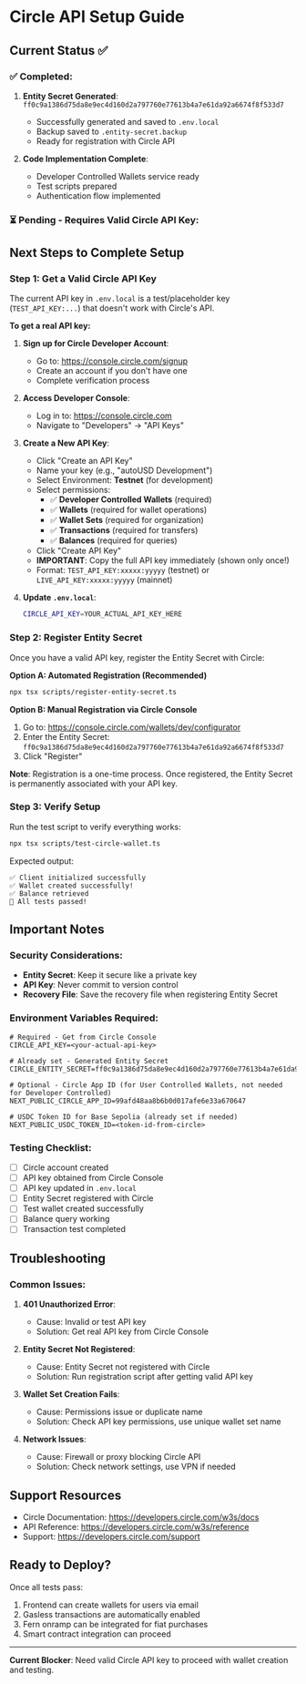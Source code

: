 # Circle API Setup Guide

## Current Status ✅

### ✅ Completed:
1. **Entity Secret Generated**: `ff0c9a1386d75da8e9ec4d160d2a797760e77613b4a7e61da92a6674f8f533d7`
   - Successfully generated and saved to `.env.local`
   - Backup saved to `.entity-secret.backup`
   - Ready for registration with Circle API

2. **Code Implementation Complete**:
   - Developer Controlled Wallets service ready
   - Test scripts prepared
   - Authentication flow implemented

### ⏳ Pending - Requires Valid Circle API Key:

## Next Steps to Complete Setup

### Step 1: Get a Valid Circle API Key

The current API key in `.env.local` is a test/placeholder key (`TEST_API_KEY:...`) that doesn't work with Circle's API.

**To get a real API key:**

1. **Sign up for Circle Developer Account**:
   - Go to: https://console.circle.com/signup
   - Create an account if you don't have one
   - Complete verification process

2. **Access Developer Console**:
   - Log in to: https://console.circle.com
   - Navigate to "Developers" → "API Keys"

3. **Create a New API Key**:
   - Click "Create an API Key"
   - Name your key (e.g., "autoUSD Development")
   - Select Environment: **Testnet** (for development)
   - Select permissions:
     - ✅ **Developer Controlled Wallets** (required)
     - ✅ **Wallets** (required for wallet operations)
     - ✅ **Wallet Sets** (required for organization)
     - ✅ **Transactions** (required for transfers)
     - ✅ **Balances** (required for queries)
   - Click "Create API Key"
   - **IMPORTANT**: Copy the full API key immediately (shown only once!)
   - Format: `TEST_API_KEY:xxxxx:yyyyy` (testnet) or `LIVE_API_KEY:xxxxx:yyyyy` (mainnet)

4. **Update `.env.local`**:
   ```bash
   CIRCLE_API_KEY=YOUR_ACTUAL_API_KEY_HERE
   ```

### Step 2: Register Entity Secret

Once you have a valid API key, register the Entity Secret with Circle:

**Option A: Automated Registration (Recommended)**
```bash
npx tsx scripts/register-entity-secret.ts
```

**Option B: Manual Registration via Circle Console**
1. Go to: https://console.circle.com/wallets/dev/configurator
2. Enter the Entity Secret: `ff0c9a1386d75da8e9ec4d160d2a797760e77613b4a7e61da92a6674f8f533d7`
3. Click "Register"

**Note**: Registration is a one-time process. Once registered, the Entity Secret is permanently associated with your API key.

### Step 3: Verify Setup

Run the test script to verify everything works:

```bash
npx tsx scripts/test-circle-wallet.ts
```

Expected output:
```
✅ Client initialized successfully
✅ Wallet created successfully!
✅ Balance retrieved
🎉 All tests passed!
```

## Important Notes

### Security Considerations:
- **Entity Secret**: Keep it secure like a private key
- **API Key**: Never commit to version control
- **Recovery File**: Save the recovery file when registering Entity Secret

### Environment Variables Required:
```env
# Required - Get from Circle Console
CIRCLE_API_KEY=<your-actual-api-key>

# Already set - Generated Entity Secret
CIRCLE_ENTITY_SECRET=ff0c9a1386d75da8e9ec4d160d2a797760e77613b4a7e61da92a6674f8f533d7

# Optional - Circle App ID (for User Controlled Wallets, not needed for Developer Controlled)
NEXT_PUBLIC_CIRCLE_APP_ID=99afd48aa8b6b0d017afe6e33a670647

# USDC Token ID for Base Sepolia (already set if needed)
NEXT_PUBLIC_USDC_TOKEN_ID=<token-id-from-circle>
```

### Testing Checklist:
- [ ] Circle account created
- [ ] API key obtained from Circle Console
- [ ] API key updated in `.env.local`
- [ ] Entity Secret registered with Circle
- [ ] Test wallet created successfully
- [ ] Balance query working
- [ ] Transaction test completed

## Troubleshooting

### Common Issues:

1. **401 Unauthorized Error**:
   - Cause: Invalid or test API key
   - Solution: Get real API key from Circle Console

2. **Entity Secret Not Registered**:
   - Cause: Entity Secret not registered with Circle
   - Solution: Run registration script after getting valid API key

3. **Wallet Set Creation Fails**:
   - Cause: Permissions issue or duplicate name
   - Solution: Check API key permissions, use unique wallet set name

4. **Network Issues**:
   - Cause: Firewall or proxy blocking Circle API
   - Solution: Check network settings, use VPN if needed

## Support Resources

- Circle Documentation: https://developers.circle.com/w3s/docs
- API Reference: https://developers.circle.com/w3s/reference
- Support: https://developers.circle.com/support

## Ready to Deploy? 

Once all tests pass:
1. Frontend can create wallets for users via email
2. Gasless transactions are automatically enabled
3. Fern onramp can be integrated for fiat purchases
4. Smart contract integration can proceed

---

**Current Blocker**: Need valid Circle API key to proceed with wallet creation and testing.